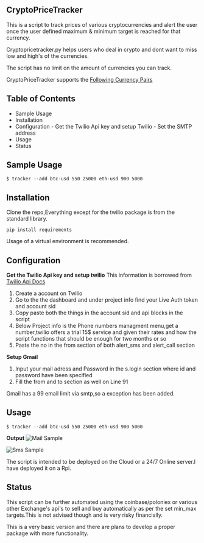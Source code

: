 ## CryptoPriceTracker

This is a script to track prices of various cryptocurrencies and alert the user once the user defined maximum & minimum target is reached for that currency.

Cryptopricetracker.py helps users who deal in crypto and dont want to miss low and high's of the currencies.

The script has no limit on the amount of currencies you can track. 

CryptoPriceTracker supports the [Following Currency Pairs](https://www.cryptonator.com/api/currencies)

## Table of Contents

 - Sample Usage
 - Installation
 - Configuration
		 - Get the Twilio Api key and setup Twilio
		 - Set the SMTP address
 - Usage
 - Status

## Sample Usage

    $ tracker --add btc-usd 550 25000 eth-usd 900 5000 

## Installation 

Clone the repo,Everything except for the twilio package is from the standard library.

    pip install requirements

Usage of a virtual environment is recommended. 

## Configuration 

**Get the Twilio Api key and setup twilio**
This information is borrowed from [Twilio Api Docs](https://www.twilio.com/docs/api) 

 1. Create a account on Twilio 
 2. Go to the the dashboard and under project info find your Live Auth token and account sid 
 3. Copy paste both the things in the account sid and api blocks in the script 
 4. Below Project info is the Phone numbers managment menu,get a number,twilio offers a trial 15$ service and given their rates and how the script functions that should be enough for two months or so
 5. Paste the no in the from section of both alert_sms and alert_call section

**Setup Gmail**

 1. Input your mail adress and Password in the s.login section where id and password have been specified 
2. Fill the from and to section as well on Line 91 

Gmail has a 99 email limit via smtp,so a exception has been added.  

## Usage

    $ tracker --add btc-usd 550 25000 eth-usd 900 5000 

**Output**
![Mail Sample](https://i.imgur.com/9E1ybiI.png)

![Sms Sample](https://i.imgur.com/y74i4zj.png?1)

The script is intended to be deployed on the Cloud or a 24/7 Online server.I have deployed it on a Rpi.


## Status

This script can be further automated using the coinbase/poloniex or various other Exchange's api's to sell and buy automatically as per the set min_max targets.This is not advised though and is very risky financially. 

This is a very basic version and there are plans to develop a proper package with more functionality. 


